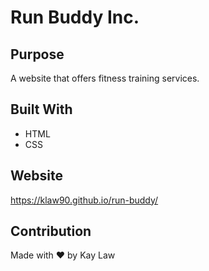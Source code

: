 # Run Buddy Inc.

## Purpose
A website that offers fitness training services.

## Built With
* HTML
* CSS

## Website
https://klaw90.github.io/run-buddy/

## Contribution
Made with ❤️ by Kay Law
